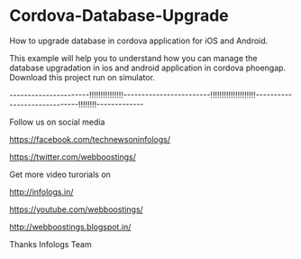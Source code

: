 # Cordova-Database-Upgrade
How to upgrade database in cordova application for iOS and Android.

This example will help you to understand how you can manage the database upgradation in ios and android application in cordova phoengap.
Download this project run on simulator.


----------------------!!!!!!!!!!!!!!!------------------------!!!!!!!!!!!!!!!!!!!!-----------------------------!!!!!!!!-------------

Follow us on social media <br/>

https://facebook.com/technewsoninfologs/

https://twitter.com/webboostings/


Get more video turorials on

http://infologs.in/

https://youtube.com/webboostings/

http://webboostings.blogspot.in/


Thanks
Infologs Team
